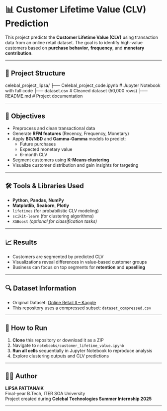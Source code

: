 # 📊 Customer Lifetime Value (CLV) Prediction

This project predicts the **Customer Lifetime Value (CLV)** using transaction data from an online retail dataset. The goal is to identify high-value customers based on **purchase behavior**, **frequency**, and **monetary contribution**.

---

## 📁 Project Structure

celebal_project_lipsa/
├── Celebal_project_code.ipynb      # Jupyter Notebook with full code
├── dataset.csv             # Cleaned dataset (50,000 rows)
├── README.md                          # Project documentation


---

## 📌 Objectives

- Preprocess and clean transactional data  
- Generate **RFM features** (Recency, Frequency, Monetary)  
- Apply **BG/NBD** and **Gamma-Gamma** models to predict:
  - Future purchases  
  - Expected monetary value  
  - 6-month CLV  
- Segment customers using **K-Means clustering**  
- Visualize customer distribution and gain insights for targeting

---

## 🛠️ Tools & Libraries Used

- **Python**, **Pandas**, **NumPy**
- **Matplotlib**, **Seaborn**, **Plotly**
- `lifetimes` (for probabilistic CLV modeling)
- `scikit-learn` (for clustering algorithms)
- `XGBoost` *(optional for classification tasks)*

---

## 📈 Results

- Customers are segmented by predicted CLV
- Visualizations reveal differences in value-based customer groups
- Business can focus on top segments for **retention** and **upselling**

---

## 🔍 Dataset Information

- Original Dataset: [Online Retail II – Kaggle](https://www.kaggle.com/datasets)
- This repository uses a compressed subset: `dataset_compressed.csv`

---

## 🚀 How to Run

1. **Clone** this repository or download it as a ZIP
2. Navigate to `notebooks/customer_lifetime_value.ipynb`
3. **Run all cells** sequentially in Jupyter Notebook to reproduce analysis
4. Explore clustering outputs and CLV predictions

---

## 👩‍💻 Author

**LIPSA PATTANAIK**  
Final-year B.Tech, ITER SOA University  
Project created during **Celebal Technologies Summer Internship 2025**

---

